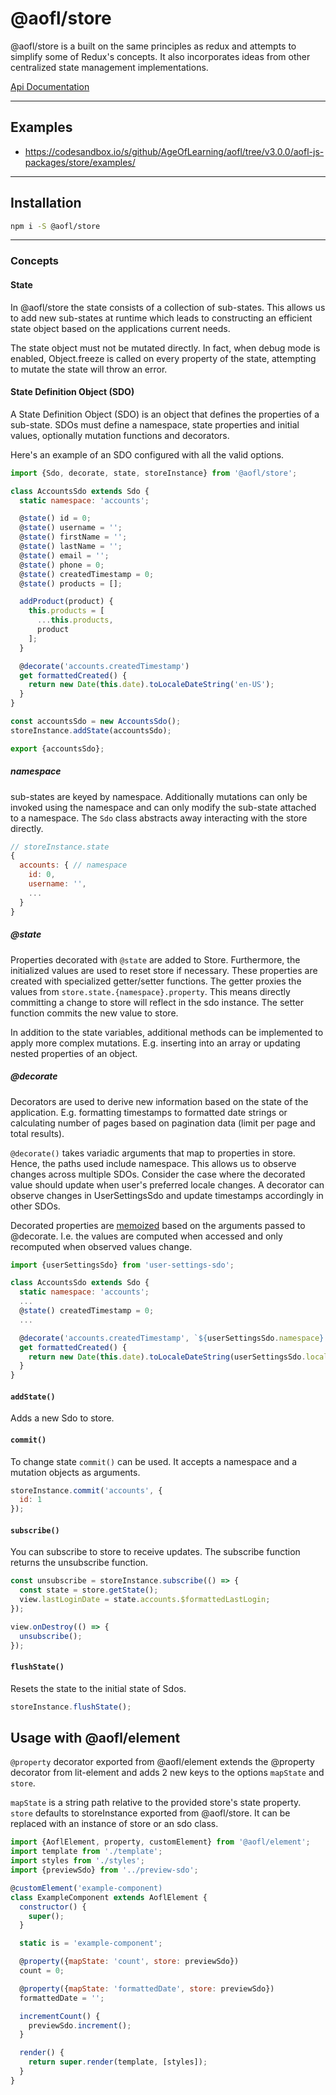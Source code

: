 # @aofl/store

@aofl/store is a built on the same principles as redux and attempts to simplify some of Redux's concepts. It also incorporates ideas from other centralized state management implementations.

[Api Documentation](https://ageoflearning.github.io/aofl/v3.x/api-docs/module-@aofl_store.html)

---
## Examples
* https://codesandbox.io/s/github/AgeOfLearning/aofl/tree/v3.0.0/aofl-js-packages/store/examples/

---
## Installation
```bash
npm i -S @aofl/store
```

---
### Concepts

#### State
In @aofl/store the state consists of a collection of sub-states. This allows us to add new sub-states at runtime which leads to constructing an efficient state object based on the applications current needs.

The state object must not be mutated directly. In fact, when debug mode is enabled, Object.freeze is called on every property of the state, attempting to mutate the state will throw an error.


#### State Definition Object (SDO)
A State Definition Object (SDO) is an object that defines the properties of a sub-state. SDOs must define a namespace, state properties and initial values, optionally mutation functions and decorators.

Here's an example of an SDO configured with all the valid options.
```javascript
import {Sdo, decorate, state, storeInstance} from '@aofl/store';

class AccountsSdo extends Sdo {
  static namespace: 'accounts';

  @state() id = 0;
  @state() username = '';
  @state() firstName = '';
  @state() lastName = '';
  @state() email = '';
  @state() phone = 0;
  @state() createdTimestamp = 0;
  @state() products = [];

  addProduct(product) {
    this.products = [
      ...this.products,
      product
    ];
  }

  @decorate('accounts.createdTimestamp')
  get formattedCreated() {
    return new Date(this.date).toLocaleDateString('en-US');
  }
}

const accountsSdo = new AccountsSdo();
storeInstance.addState(accountsSdo);

export {accountsSdo};
```

##### namespace
sub-states are keyed by namespace. Additionally mutations can only be invoked using the namespace and can only modify the sub-state attached to a namespace. The `Sdo` class abstracts away interacting with the store directly.

```javascript
// storeInstance.state
{
  accounts: { // namespace
    id: 0,
    username: '',
    ...
  }
}
```

##### @state
Properties decorated with `@state` are added to Store. Furthermore, the initialized values are used to reset store if necessary. These properties are created with specialized getter/setter functions. The getter proxies the values from `store.state.{namespace}.property`. This means directly committing a change to store will reflect in the sdo instance. The setter function commits the new value to store.

In addition to the state variables, additional methods can be implemented to apply more complex mutations. E.g. inserting into an array or updating nested properties of an object.


##### @decorate
Decorators are used to derive new information based on the state of the application. E.g. formatting timestamps to formatted date strings or calculating number of pages based on pagination data (limit per page and total results).

`@decorate()` takes variadic arguments that map to properties in store. Hence, the paths used include namespace. This allows us to observe changes across multiple SDOs. Consider the case where the decorated value should update when user's preferred locale changes. A decorator can observe changes in UserSettingsSdo and update timestamps accordingly in other SDOs.

Decorated properties are [memoized](https://en.wikipedia.org/wiki/Memoization) based on the arguments passed to @decorate. I.e. the values are computed when accessed and only recomputed when observed values change.


```javascript
import {userSettingsSdo} from 'user-settings-sdo';

class AccountsSdo extends Sdo {
  static namespace: 'accounts';
  ...
  @state() createdTimestamp = 0;
  ...

  @decorate('accounts.createdTimestamp', `${userSettingsSdo.namespace}.locale`)
  get formattedCreated() {
    return new Date(this.date).toLocaleDateString(userSettingsSdo.locale);
  }
}
```


#### `addState()`
Adds a new Sdo to store.

#### `commit()`
To change state `commit()` can be used. It accepts a namespace and a mutation objects as arguments.

```javascript
storeInstance.commit('accounts', {
  id: 1
});
```

#### `subscribe()`
You can subscribe to store to receive updates. The subscribe function returns the unsubscribe function.

```javascript
const unsubscribe = storeInstance.subscribe(() => {
  const state = store.getState();
  view.lastLoginDate = state.accounts.$formattedLastLogin;
});

view.onDestroy(() => {
  unsubscribe();
});
```

#### `flushState()`
Resets the state to the initial state of Sdos.

```javascript
storeInstance.flushState();
```

## Usage with @aofl/element

`@property` decorator exported from @aofl/element extends the @property decorator from lit-element and adds 2 new keys to the options `mapState` and `store`.

`mapState` is a string path relative to the provided store's state property.
`store` defaults to storeInstance exported from @aofl/store. It can be replaced with an instance of store or an sdo class.

```javascript
import {AoflElement, property, customElement} from '@aofl/element';
import template from './template';
import styles from './styles';
import {previewSdo} from '../preview-sdo';

@customElement('example-component)
class ExampleComponent extends AoflElement {
  constructor() {
    super();
  }

  static is = 'example-component';

  @property({mapState: 'count', store: previewSdo})
  count = 0;

  @property({mapState: 'formattedDate', store: previewSdo})
  formattedDate = '';

  incrementCount() {
    previewSdo.increment();
  }

  render() {
    return super.render(template, [styles]);
  }
}

```


